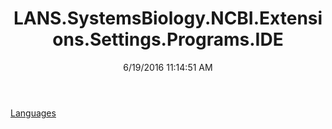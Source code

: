 ﻿---
title: LANS.SystemsBiology.NCBI.Extensions.Settings.Programs.IDE
date: 6/19/2016 11:14:51 AM
---

[Languages](T-LANS.SystemsBiology.NCBI.Extensions.Settings.Programs.IDE.Languages.html)
